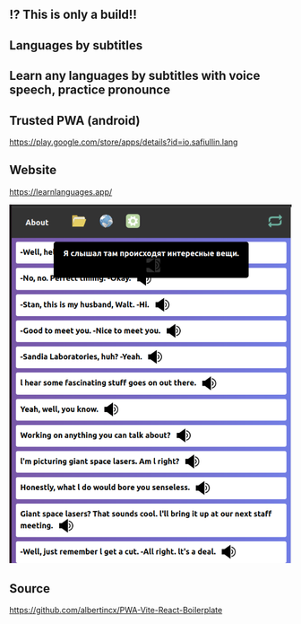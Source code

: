 
## ⁉️ This is only a build!!

## Languages by subtitles
## Learn any languages by subtitles with voice speech, practice pronounce

## Trusted PWA (android)

https://play.google.com/store/apps/details?id=io.safiullin.lang

## Website
https://learnlanguages.app/

![Screen](screen.png)

## Source
https://github.com/albertincx/PWA-Vite-React-Boilerplate

